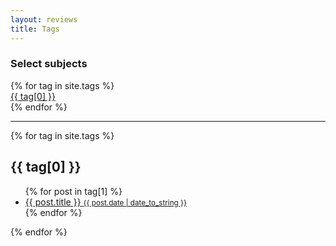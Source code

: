 ```yaml
---
layout: reviews
title: Tags
---
```

<h3> Select subjects </h3>
<div class="tags-expo">
  
  <div class="tags-expo-list">
    {% for tag in site.tags %}
    <a href="#{{ tag[0] | slugify }}">
      <div class="tag">{{ tag[0] }}</div>  
    </a>
    {% endfor %}
  </div>
  
  <hr />

  <div class="tags-expo-section">
    {% for tag in site.tags %}
    <h2 id="{{ tag[0] | slugify }}">{{ tag[0] }}</h2>
    <ul class="tags-expo-posts">
      {% for post in tag[1] %}
      <a class="ay-list" href="{{ site.baseurl }}{{ post.url }}">
        <li>
          {{ post.title }}
          <!-- Add the below line if you want the date to be displayed -->
          <small class="post-date">{{ post.date | date_to_string }}</small> 
        </li>
      </a>
      {% endfor %}
    </ul>
    {% endfor %}
  </div>

</div>
